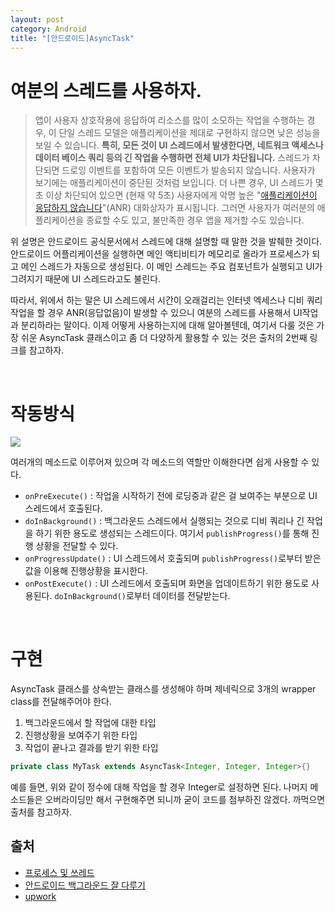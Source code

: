 ```yaml
---
layout: post
category: Android
title: "[안드로이드]AsyncTask"
---
```


# 여분의 스레드를 사용하자.

> 앱이 사용자 상호작용에 응답하여 리소스를 많이 소모하는 작업을 수행하는 경우, 이 단일 스레드 모델은 애플리케이션을 제대로 구현하지 않으면 낮은 성능을 보일 수 있습니다. **특히, 모든 것이 UI 스레드에서 발생한다면, 네트워크 액세스나 데이터 베이스 쿼리 등의 긴 작업을 수행하면 전체 UI가 차단됩니다.** 스레드가 차단되면 드로잉 이벤트를 포함하여 모든 이벤트가 발송되지 않습니다. 사용자가 보기에는 애플리케이션이 중단된 것처럼 보입니다. 더 나쁜 경우, UI 스레드가 몇 초 이상 차단되어 있으면 (현재 약 5초) 사용자에게 악명 높은 "[애플리케이션이 응답하지 않습니다](http://developer.android.com/guide/practices/responsiveness.html)"(ANR) 대화상자가 표시됩니다. 그러면 사용자가 여러분의 애플리케이션을 종료할 수도 있고, 불만족한 경우 앱을 제거할 수도 있습니다. 

위 설명은 안드로이드 공식문서에서 스레드에 대해 설명할 때 말한 것을 발췌한 것이다. 안드로이드 어플리케이션을 실행하면 메인 액티비티가 메모리로 올라가 프로세스가 되고 메인 스레드가 자동으로 생성된다. 이 메인 스레드는 주요 컴포넌트가 실행되고 UI가 그려지기 때문에 UI 스레드라고도 불린다.

따라서, 위에서 하는 말은 UI 스레드에서 시간이 오래걸리는 인터넷 엑세스나 디비 쿼리 작업을 할 경우 ANR(응답없음)이 발생할 수 있으니 여분의 스레드를 사용해서 UI작업과 분리하라는 말이다. 이제 어떻게 사용하는지에 대해 알아볼텐데, 여기서 다룰 것은 가장 쉬운 AsyncTask 클래스이고 좀 더 다양하게 활용할 수 있는 것은 출처의 2번째 링크를 참고하자.

<br>

# 작동방식

<img src="https://content-static.upwork.com/blog/uploads/sites/3/2016/08/24161340/AsyncTask.png">

여러개의 메소드로 이루어져 있으며 각 메소드의 역할만 이해한다면 쉽게 사용할 수 있다.

* `onPreExecute()` : 작업을 시작하기 전에 로딩중과 같은 걸 보여주는 부분으로 UI 스레드에서 호출된다.
* `doInBackground()` : 백그라운드 스레드에서 실행되는 것으로 디비 쿼리나 긴 작업을 하기 위한 용도로 생성되는 스레드이다. 여기서 `publishProgress()`를 통해 진행 상황을 전달할 수 있다.
* `onProgressUpdate()` : UI 스레드에서 호출되며 `publishProgress()`로부터 받은 값을 이용해 진행상황을 표시한다.
* `onPostExecute()` : UI 스레드에서 호출되며 화면을 업데이트하기 위한 용도로 사용된다. `doInBackground()`로부터 데이터를 전달받는다.

<br>

# 구현

AsyncTask 클래스를 상속받는 클래스를 생성해야 하며 제네릭으로 3개의 wrapper class를 전달해주어야 한다.

1. 백그라운드에서 할 작업에 대한 타입
2. 진행상황을 보여주기 위한 타입
3. 작업이 끝나고 결과를 받기 위한 타입

```java
private class MyTask extends AsyncTask<Integer, Integer, Integer>{}
```

예를 들면, 위와 같이 정수에 대해 작업을 할 경우 Integer로 설정하면 된다. 나머지 메소드들은 오버라이딩만 해서 구현해주면 되니까 굳이 코드를 첨부하진 않겠다. 까먹으면 출처를 참고하자.





## 출처

* [프로세스 및 쓰레드](https://developer.android.com/guide/components/processes-and-threads)
* [안드로이드 백그라운드 잘 다루기](https://academy.realm.io/kr/posts/android-thread-looper-handler/)
* [upwork](https://www.upwork.com/hiring/mobile/why-you-should-use-asynctask-in-android-development/)